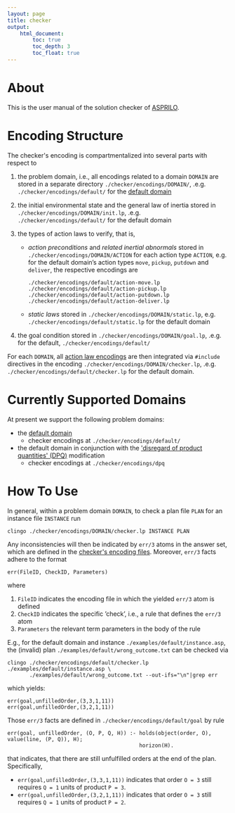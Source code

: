 ```yaml
---
layout: page
title: checker
output:
    html_document:
        toc: true
        toc_depth: 3
        toc_float: true
---
```


# About

This is the user manual of the solution checker of [ASPRILO](index.md).


# Encoding Structure

The checker's encoding is compartmentalized into several parts with respect to

1.  the problem domain, i.e., all encodings related to a domain `DOMAIN` are stored in a separate
    directory `./checker/encodings/DOMAIN/`, .e.g. `./checker/encodings/default/` for the [default
    domain](specification.md)

2.  the initial environmental state and the general law of inertia stored in
    `./checker/encodings/DOMAIN/init.lp`, .e.g. `./checker/encodings/default/` for the default
    domain

3.  <a id="action-laws"></a>the types of action laws to verify, that is,
    -   *action preconditions* and *related inertial abnormals* stored in
        `./checker/encodings/DOMAIN/ACTION` for each action type `ACTION`, e.g. for the default
        domain&rsquo;s action types `move`, `pickup`, `putdown` and `deliver`, the respective
        encodings are

            ./checker/encodings/default/action-move.lp
            ./checker/encodings/default/action-pickup.lp
            ./checker/encodings/default/action-putdown.lp
            ./checker/encodings/default/action-deliver.lp

    -   *static laws* stored in `./checker/encodings/DOMAIN/static.lp`,
        e.g. `./checker/encodings/default/static.lp` for the default domain

4.  the goal condition stored in `./checker/encodings/DOMAIN/goal.lp`, .e.g. for the default,
    `./checker/encodings/default/`

For each `DOMAIN`, all [action law encodings](#action-laws) are then integrated via `#include` directives in the
encoding `./checker/encodings/DOMAIN/checker.lp`, .e.g.  `./checker/encodings/default/checker.lp`
for the default domain.


# Currently Supported Domains

At present we support the following problem domains:

-   the [default domain](specification.md)
    - checker encodings at `./checker/encodings/default/`
-   the default domain in conjunction with the ['disregard of product quantities'
    (DPQ)](specification.md) modification
    - checker encodings at `./checker/encodings/dpq`


# How To Use

In general, within a problem domain `DOMAIN`, to check a plan file `PLAN` for an instance file
`INSTANCE` run

    clingo ./checker/encodings/DOMAIN/checker.lp INSTANCE PLAN

Any inconsistencies will then be indicated by `err/3` atoms in the answer set, which are defined
in the [checker's encoding files](#-encoding-structure). Moreover, `err/3` facts adhere to the format

    err(FileID, CheckID, Parameters)

where

1. `FileID` indicates the encoding file in which the yielded `err/3` atom is defined
2. `CheckID` indicates the specific &rsquo;check&rsquo;, i.e., a rule that defines the `err/3` atom
3. `Parameters` the relevant term parameters in the body of the rule

E.g., for the default domain and instance `./examples/default/instance.asp`, the (invalid) plan
`./examples/default/wrong_outcome.txt` can be checked via

    clingo ./checker/encodings/default/checker.lp ./examples/default/instance.asp \
           ./examples/default/wrong_outcome.txt --out-ifs="\n"|grep err

which yields:

    err(goal,unfilledOrder,(3,3,1,11))
    err(goal,unfilledOrder,(3,2,1,11))

Those `err/3` facts are defined in `./checker/encodings/default/goal` by rule

    err(goal, unfilledOrder, (O, P, Q, H)) :- holds(object(order, O), value(line, (P, Q)), H);
                                              horizon(H).

that indicates, that there are still unfulfilled orders at the end of the plan. Specifically,

- `err(goal,unfilledOrder,(3,3,1,11))` indicates that order `O = 3` still requires `Q = 1` units of
  product `P = 3`.
- `err(goal,unfilledOrder,(3,2,1,11))` indicates that order `O = 3` still requires `Q = 1` units of
  product `P = 2`.
